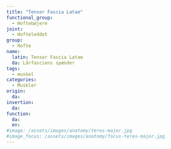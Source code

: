 ```yaml
---
title: "Tensor Fascia Latae"
functional_group:
  - Hoftebøjere
joint:
  - Hofteleddet
group:
  - Hofte
name:
  latin: Tensor Fascia Latae
  da: Lårfasciens spænder
tags:
  - muskel
categories:
  - Muskler
origin: 
  da: 
insertion: 
  da: 
function:
  da:
  en:
#image: /assets/images/anatomy/teres-major.jpg
#image_focus: /assets/images/anatomy/focus-teres-major.jpg
---
```

